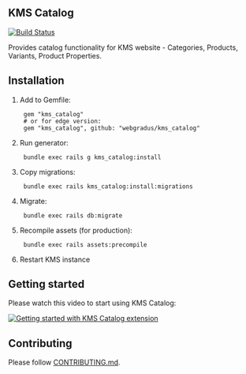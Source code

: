 ## KMS Catalog
[![Build Status](https://travis-ci.org/apiqcms/kms_catalog.svg?branch=master)](https://travis-ci.org/apiqcms/kms_catalog)

Provides catalog functionality for KMS website - Categories, Products, Variants, Product Properties.

## Installation

1. Add to Gemfile:

        gem "kms_catalog"
        # or for edge version:
        gem "kms_catalog", github: "webgradus/kms_catalog"

2. Run generator:

        bundle exec rails g kms_catalog:install

3. Copy migrations:

        bundle exec rails kms_catalog:install:migrations

4. Migrate:

        bundle exec rails db:migrate

5. Recompile assets (for production):

        bundle exec rails assets:precompile

6. Restart KMS instance

## Getting started
Please watch this video to start using KMS Catalog:

[![Getting started with KMS Catalog extension](http://img.youtube.com/vi/fT5sEgn6r5s/0.jpg)](https://youtu.be/fT5sEgn6r5s "Getting started with KMS Catalog extension")

## Contributing

Please follow [CONTRIBUTING.md](CONTRIBUTING.md).
